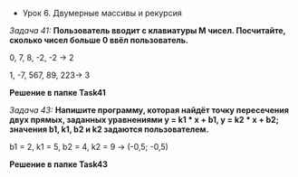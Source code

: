 * Урок 6. Двумерные массивы и рекурсия

*Задача 41:* **Пользователь вводит с клавиатуры M чисел. Посчитайте, сколько чисел больше 0 ввёл пользователь.**

0, 7, 8, -2, -2 -> 2

1, -7, 567, 89, 223-> 3

**Решение в папке Task41**

*Задача 43:* **Напишите программу, которая найдёт точку пересечения двух прямых, заданных уравнениями y = k1 * x + b1, y = k2 * x + b2; значения b1, k1, b2 и k2 задаются пользователем.**

b1 = 2, k1 = 5, b2 = 4, k2 = 9 -> (-0,5; -0,5)

**Решение в папке Task43**
